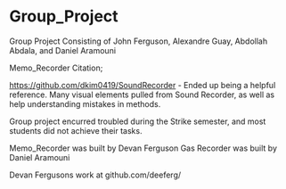 # Group_Project
Group Project Consisting of John Ferguson, Alexandre Guay, Abdollah Abdala, and Daniel Aramouni

Memo_Recorder Citation;

https://github.com/dkim0419/SoundRecorder - Ended up being a helpful reference. Many visual elements pulled from Sound Recorder,
as well as help understanding mistakes in methods.

Group project encurred troubled during the Strike semester, and most students did not achieve their tasks.

Memo_Recorder was built by Devan Ferguson
Gas Recorder was built by Daniel Aramouni

Devan Fergusons work at github.com/deeferg/
